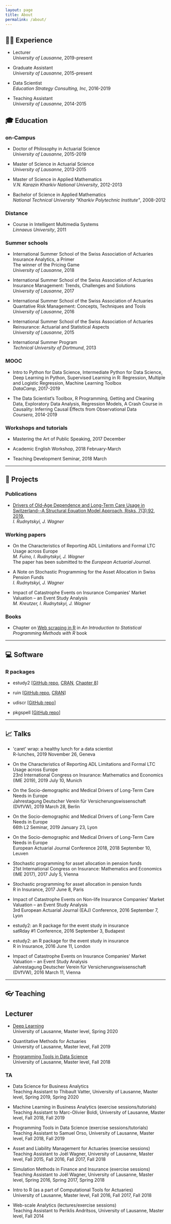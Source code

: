 ```yaml
---
layout: page
title: About
permalink: /about/
---
```


## :man_technologist: Experience 

* Lecturer <br />
*University of Lausanne*, 2019-present

* Graduate Assistant <br />
*University of Lausanne*, 2015-present

* Data Scientist  <br />
*Education Strategy Consulting, Inc*, 2016-2019

* Teaching Assistant <br />
*University of Lausanne*, 2014-2015

## :mortar_board: Education 

### on-Campus

* Doctor of Philosophy in Actuarial Science <br />
*University of Lausanne*, 2015-2019

* Master of Science in Actuarial Science <br />
*University of Lausanne*, 2013-2015

* Master of Science in Applied Mathematics <br />
*V.N. Karazin Kharkiv National University*, 2012-2013

* Bachelor of Science in Applied Mathematics <br />
*National Technical University "Kharkiv Polytechnic Institute"*, 2008-2012

### Distance

* Course in Intelligent Multimedia Systems <br />
*Linnaeus University*, 2011

### Summer schools

* International Summer School of the Swiss Association of Actuaries <br />
Insurance Analytics, a Primer <br />
The winner of the Pricing Game <br />
*University of Lausanne*, 2018


* International Summer School of the Swiss Association of Actuaries <br />
Insurance Management: Trends, Challenges and Solutions <br />
*University of Lausanne*, 2017

* International Summer School of the Swiss Association of Actuaries <br />
Quantative Risk Management: Concepts, Techniques and Tools <br />
*University of Lausanne*, 2016

* International Summer School of the Swiss Association of Actuaries <br />
Reinsurance: Actuarial and Statistical Aspects <br />
*University of Lausanne*, 2015

* International Summer Program <br />
*Technical University of Dortmund*, 2013

### MOOC

* Intro to Python for Data Science, Intermediate Python for Data Science, Deep Learning in Python, Supervised Learning in R: Regression, Multiple and Logistic Regression, Machine Learning Toolbox <br />
*DataCamp*, 2017-2019

* The Data Scientist’s Toolbox, R Programming, Getting and Cleaning Data, Exploratory Data Analysis, Regression Models, A Crash Course in Causality: Inferring Causal Effects from Observational Data <br />
*Coursera*, 2014-2019

### Workshops and tutorials

* Mastering the Art of Public Speaking, 2017 December 

* Academic English Workshop, 2018 February-March

* Teaching Development Seminar, 2018 March

----

## :memo: Projects


### Publications

* [Drivers of Old-Age Dependence and Long-Term Care Usage in Switzerland--A Structural Equation Model Approach, Risks, 7(3):92, 2019.](https://www.mdpi.com/2227-9091/7/3/92) <br />
*I. Rudnytskyi, J. Wagner*

### Working papers

* On the Characteristics of Reporting ADL Limitations and Formal LTC Usage across Europe <br />
*M. Fuino, I. Rudnytskyi, J. Wagner* <br/>
The paper has been submitted to the *European Actuarial Journal*.

* A Note on Stochastic Programming for the Asset Allocation in Swiss Pension Funds <br />
*I. Rudnytskyi, J. Wagner*

* Impact of Catastrophe Events on Insurance Companies' Market Valuation – an Event Study Analysis <br />
*M. Kreutzer, I. Rudnytskyi, J. Wagner*

### Books

* Chapter on [Web scraping in R](https://smac-group.github.io/ds/web-scraping-in-r.html) in *An Introduction to Statistical Programming Methods with R* book

----

## :computer: Software 

### R packages

* estudy2 [[GitHub repo](https://github.com/irudnyts/estudy2), [CRAN](https://cran.r-project.org/web/packages/estudy2/index.html), [Chapter 8](https://www.amazon.com/Angewandte-Empirische-Methoden-Finance-Accounting/dp/311058624X)]

* ruin [[GitHub repo](https://github.com/irudnyts/ruin), [CRAN](https://cran.r-project.org/web/packages/ruin/index.html)]

* udiscr [[GitHub repo](https://github.com/irudnyts/udiscr)]

* pkgspell [[GitHub repo](https://github.com/irudnyts/pkgspell)]

----

## :chart_with_upwards_trend: Talks 

* 'caret' wrap: a healthy lunch for a data scientist <br />
R-lunches, 2019 November 26, Geneva

* On the Characteristics of Reporting ADL Limitations and Formal LTC Usage across Europe <br />
23rd International Congress on Insurance: Mathematics and Economics (IME 2019), 2019 July 10, Munich

* On the Socio-demographic and Medical Drivers of Long-Term Care Needs in Europe <br />
Jahrestagung Deutscher Verein f&uuml;r Versicherungswissenschaft (DVfVW), 2019 March 28, Berlin

* On the Socio-demographic and Medical Drivers of Long-Term Care Needs in Europe <br />
66th L2 Seminar, 2019 January 23, Lyon

* On the Socio-demographic and Medical Drivers of Long-Term Care Needs in Europe <br />
European Actuarial Journal Conference 2018, 2018 September 10, Leuven

* Stochastic programming for asset allocation in pension funds <br />
21st International Congress on Insurance: Mathematics and Economics (IME 2017), 2017 July 5, Vienna

* Stochastic programming for asset allocation in pension funds <br />
R in Insurance, 2017 June 8, Paris

* Impact of Catastrophe Events on Non-life Insurance Companies' Market Valuation – an Event Study Analysis <br />
3rd European Actuarial Journal (EAJ) Conference, 2016 September 7, Lyon

* estudy2: an R package for the event study in insurance <br />
satRday #1 Conference, 2016 September 3, Budapest

* estudy2: an R package for the event study in insurance <br />
R in Insurance, 2016 June 11, London

* Impact of Catastrophe Events on Insurance Companies' Market Valuation – an Event Study Analysis <br />
Jahrestagung Deutscher Verein f&uuml;r Versicherungswissenschaft (DVfVW), 2016 March 11, Vienna

----

## :eyeglasses: Teaching 

## Lecturer

* [Deep Learning](https://irudnyts.github.io/deep/) <br />
University of Lausanne, Master level, Spring 2020

* Quantitative Methods for Actuaries <br />
University of Lausanne, Master level, Fall 2019

* [Programming Tools in Data Science](https://ptds.netlify.com) <br />
University of Lausanne, Master level, Fall 2018

### TA

* Data Science for Business Analytics <br />
Teaching Assistant to Thibault Vatter, University of Lausanne, Master level, Spring 2019, Spring 2020

* Machine Learning in Business Analytics (exercise sessions/tutorials) <br />
Teaching Assistant to Marc-Olivier Boldi, University of Lausanne, Master level, Fall 2018, Fall 2019

* Programming Tools in Data Science (exercise sessions/tutorials) <br />
Teaching Assistant to Samuel Orso, University of Lausanne, Master level, Fall 2018, Fall 2019

* Asset and Liability Management for Actuaries (exercise sessions) <br />
Teaching Assistant to Jo&euml;l Wagner, University of Lausanne, Master level, Fall 2015, Fall 2016, Fall 2017, Fall 2018

* Simulation Methods in Finance and Insurance (exercise sessions) <br />
Teaching Assistant to Jo&euml;l Wagner, University of Lausanne, Master level, Spring 2016, Spring 2017, Spring 2018

* Intro to R (as a part of Computational Tools for Actuaries) <br />
University of Lausanne, Master level, Fall 2016, Fall 2017, Fall 2018

* Web-scale Analytics (lectures/exercise sessions) <br />
Teaching Assistant to Periklis Andritsos, University of Lausanne, Master level, Fall 2014
